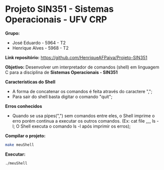 # Projeto SIN351 - Sistemas Operacionais - UFV CRP

**Grupo:**
  - José Eduardo - 5964 - T2
  - Henrique Alves - 5968 - T2

  
**Link repositório:** https://github.com/HenriqueAFPaiva/Projeto-SIN351

**Objetivo:**
  Desenvolver um interpretador de comandos (shell) em linguagem C para a disciplina de **Sistemas Operacionais - SIN351**
  
**Características do Shell**
  - A forma de concatenar os comandos é feita através do caractere ",";
  - Para sair do shell basta digitar o comando "quit";
  
**Erros conhecidos**
  - Quando se usa pipes(",") sem comandos entre eles, o Shell imprime o erro porém continua a executar os outros comandos. (Ex: cat file ,,,, ls -l; O Shell executa o comando ls -l após imprimir os erros);
  
**Compilar o projeto:**

```bash
make meuShell
```

**Executar:**

```bash
./meuShell
```
